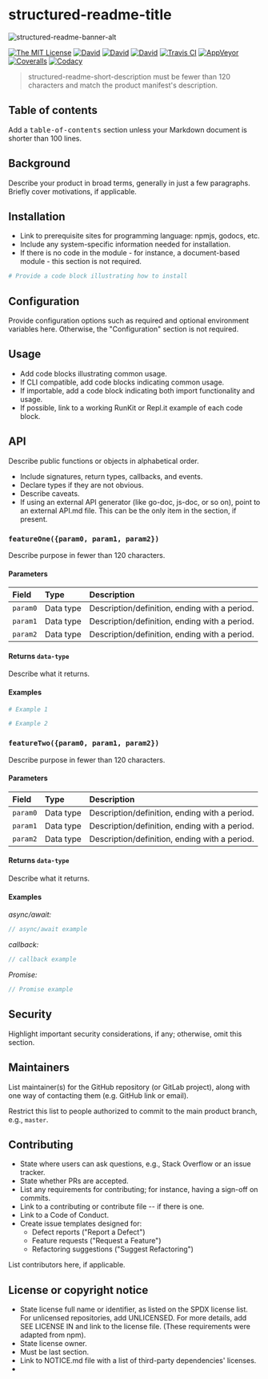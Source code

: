 <!-- title(heading=1,required=true,type=string) -->

# structured-readme-title

<!-- title:end -->

<!-- logo(required=false,title=false) -->

![structured-readme-banner-alt](structured-readme-banner-img.png)

<!-- logo:end -->

<!-- badges(heading=false,required=false) -->

[![The MIT License](https://img.shields.io/badge/license-MIT-orange.svg?style=flat-square)](http://opensource.org/licenses/MIT)
[![David](https://img.shields.io/david/owner/repository.svg?style=flat-square)](https://david-dm.org/owner/repository)
[![David](https://img.shields.io/david/dev/owner/repository.svg?style=flat-square)](https://david-dm.org/owner/repository?type=dev)
[![David](https://img.shields.io/david/peer/owner/repository.svg?style=flat-square)](https://david-dm.org/owner/repository?type=peer)
[![Travis CI](https://img.shields.io/travis/owner/repository.svg?style=flat-square)](https://travis-ci.org/owner/repository)
[![AppVeyor](https://img.shields.io/appveyor/ci/owner/repository.svg?style=flat-square)]()
[![Coveralls](https://img.shields.io/coveralls/owner/repository.svg?style=flat-square)]()
[![Codacy](https://img.shields.io/codacy/id.svg?style=flat-square)]()

<!-- badges:end -->

<!-- summary(heading=false,required=true,type=blockquote) -->

> structured-readme-short-description must be fewer than 120 characters and match the product manifest's description.

<!-- summary:end -->

<!-- table-of-contents(heading:depth=2,required=false,type=list) -->

## Table of contents

Add a <samp>table-of-contents</samp> section unless your Markdown document is shorter than 100 lines.

<!-- toc -->

<!-- tocend -->

<!-- table-of-contents:end -->

<!-- background(heading=2,required=false,type=string) -->

## Background

Describe your product in broad terms, generally in just a few paragraphs. Briefly cover motivations, if applicable.

## Installation

- Link to prerequisite sites for programming language: npmjs, godocs, etc.
- Include any system-specific information needed for installation.
- If there is no code in the module - for instance, a document-based module - this section is not required.

```bash
# Provide a code block illustrating how to install

```

## Configuration

Provide configuration options such as required and optional environment variables here. Otherwise, the "Configuration" section is not required.

## Usage

- Add code blocks illustrating common usage.
- If CLI compatible, add code blocks indicating common usage.
- If importable, add a code block indicating both import functionality and usage.
- If possible, link to a working RunKit or Repl.it example of each code block.

## API

Describe public functions or objects in alphabetical order.

- Include signatures, return types, callbacks, and events.
- Declare types if they are not obvious.
- Describe caveats.
- If using an external API generator (like go-doc, js-doc, or so on), point to an external API.md file. This can be the only item in the section, if present.

### `featureOne({param0, param1, param2})`

Describe purpose in fewer than 120 characters.

#### Parameters

| Field    | Type      | Description                                   |
| :------- | :-------- | :-------------------------------------------- |
| `param0` | Data type | Description/definition, ending with a period. |
| `param1` | Data type | Description/definition, ending with a period. |
| `param2` | Data type | Description/definition, ending with a period. |

#### Returns `data-type`

Describe what it returns.

#### Examples

```python
# Example 1

```

```python
# Example 2

```

### `featureTwo({param0, param1, param2})`

Describe purpose in fewer than 120 characters.

#### Parameters

| Field    | Type      | Description                                   |
| :------- | :-------- | :-------------------------------------------- |
| `param0` | Data type | Description/definition, ending with a period. |
| `param1` | Data type | Description/definition, ending with a period. |
| `param2` | Data type | Description/definition, ending with a period. |

#### Returns `data-type`

Describe what it returns.

#### Examples

_async/await:_

```javascript
// async/await example

```

_callback:_

```javascript
// callback example

```

_Promise:_

```javascript
// Promise example

```

## Security

Highlight important security considerations, if any; otherwise, omit this section.

## Maintainers

List maintainer(s) for the GitHub repository (or GitLab project), along with one way of contacting them (e.g. GitHub link or email).

Restrict this list to people authorized to commit to the main product branch, e.g., `master`.

## Contributing

- State where users can ask questions, e.g., Stack Overflow or an issue tracker.
- State whether PRs are accepted.
- List any requirements for contributing; for instance, having a sign-off on commits.
- Link to a contributing or contribute file -- if there is one.
- Link to a Code of Conduct.
- Create issue templates designed for:
  - Defect reports ("Report a Defect")
  - Feature requests ("Request a Feature")
  - Refactoring suggestions ("Suggest Refactoring")

List contributors here, if applicable.

## License or copyright notice

- State license full name or identifier, as listed on the SPDX license list. For unlicensed repositories, add UNLICENSED. For more details, add SEE LICENSE IN <filename> and link to the license file. (These requirements were adapted from npm).
- State license owner.
- Must be last section.
- Link to NOTICE.md file with a list of third-party dependencies' licenses.
-